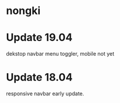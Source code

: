 # nongki

# Update 19.04

dekstop navbar menu toggler, mobile not yet

# Update 18.04

responsive navbar early update.
